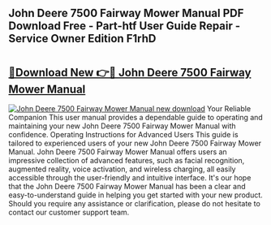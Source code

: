 ## John Deere 7500 Fairway Mower Manual PDF Download Free - Part-htf User Guide Repair - Service Owner Edition F1rhD

# <h2><a href="http://bc86074.oget.top/?id=John+Deere+7500+Fairway+Mower+Manual">🔗Download New 👉🔴 John Deere 7500 Fairway Mower Manual</a></h2>

[![John Deere 7500 Fairway Mower Manual new download](https://i.imgur.com/5g1atiW.png)](http://bc86074.oget.top/?id=John+Deere+7500+Fairway+Mower+Manual)
Your Reliable Companion This user manual provides a dependable guide to operating and maintaining your new John Deere 7500 Fairway Mower Manual with confidence. Operating Instructions for Advanced Users This guide is tailored to experienced users of your new John Deere 7500 Fairway Mower Manual. John Deere 7500 Fairway Mower Manual offers users an impressive collection of advanced features, such as facial recognition, augmented reality, voice activation, and wireless charging, all easily accessible through the user-friendly and intuitive interface. It's our hope that the John Deere 7500 Fairway Mower Manual has been a clear and easy-to-understand guide in helping you get started with your new product. Should you require any assistance or clarification, please do not hesitate to contact our customer support team.
